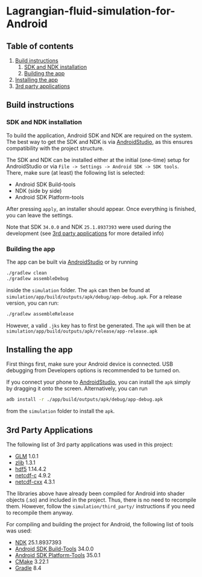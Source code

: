 # Lagrangian-fluid-simulation-for-Android

## Table of contents
1. [Build instructions](#build-instructions)
    1. [SDK and NDK installation](#sdk-and-ndk-installation)
    2. [Building the app](#building-the-app)
2. [Installing the app](#installing-the-app)
3. [3rd party applications](#3rd-party-applications)



## Build instructions
### SDK and NDK installation
To build the application, Android SDK and NDK are required on the system. The best way to get the SDK and NDK is via [AndroidStudio](https://developer.android.com/studio), as this ensures compatibility with the project structure.

The SDK and NDK can be installed either at the initial (one-time) setup for AndroidStudio or via `File -> Settings -> Android SDK -> SDK tools`. There, make sure (at least) the following list is selected:
- Android SDK Build-tools
- NDK (side by side)
- Android SDK Platform-tools

After pressing `apply`, an installer should appear. Once everything is finished, you can leave the settings.

Note that SDK `34.0.0` and NDK `25.1.8937393` were used during the development (see [3rd party applications](#3rd-party-applications) for more detailed info)

### Building the app
The app can be built via [AndroidStudio](https://developer.android.com/studio) or by running
```bash
./gradlew clean
./gradlew assembleDebug
```
inside the `simulation` folder. The `apk` can then be found at `simulation/app/build/outputs/apk/debug/app-debug.apk`. For a release version, you can run:
```bash
./gradlew assembleRelease
```
However, a valid `.jks` key has to first be generated. The `apk` will then be at `simulation/app/build/outputs/apk/release/app-release.apk`

## Installing the app
First things first, make sure your Android device is connected. USB debugging from Developers options is recommended to be turned on.

If you connect your phone to [AndroidStudio](https://developer.android.com/studio), you can install the `apk` simply by dragging it onto the screen. Alternatively, you can run 
```bash
adb install -r ./app/build/outputs/apk/debug/app-debug.apk
```
from the `simulation` folder to install the `apk`.


## 3rd Party Applications
The following list of 3rd party applications was used in this project:
- [GLM](https://github.com/g-truc/glm) 1.0.1
- [zlib](https://github.com/madler/zlib) 1.3.1
- [hdf5](https://github.com/HDFGroup/hdf5) 1.14.4.2
- [netcdf-c](https://github.com/Unidata/netcdf-c) 4.9.2
- [netcdf-cxx](https://github.com/Unidata/netcdf-cxx4) 4.3.1

The libraries above have already been compiled for Android into shader objects (.so) and included in the project. Thus, there is no need to recompile them. However, follow the `simulation/third_party/` instructions if you need to recompile them anyway.

For compiling and building the project for Android, the following list of tools was used:
- [NDK](https://developer.android.com/ndk) 25.1.8937393
- [Android SDK Build-Tools](https://developer.android.com/tools/releases/build-tools) 34.0.0
- [Android SDK Platform-Tools](https://developer.android.com/tools/releases/platform-tools) 35.0.1
- [CMake](https://cmake.org/) 3.22.1
- [Gradle](https://gradle.org/) 8.4